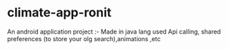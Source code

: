 # climate-app-ronit
An android application project :-
Made in java lang
used Api calling, shared preferences (to store your olg search),animations ,etc
